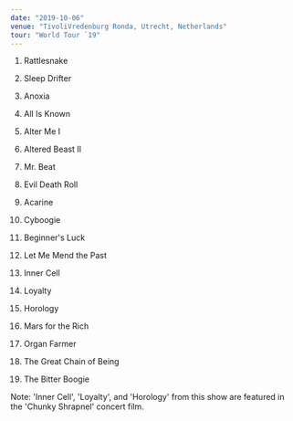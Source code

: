 ```yaml
---
date: "2019-10-06"
venue: "TivoliVredenburg Ronda, Utrecht, Netherlands"
tour: "World Tour `19"
---
```



 1. Rattlesnake

 2. Sleep Drifter

 3. Anoxia

 4. All Is Known

 5. Alter Me I

 6. Altered Beast II

 7. Mr. Beat

 8. Evil Death Roll

 9. Acarine

10. Cyboogie

11. Beginner's Luck

12. Let Me Mend the Past

13. Inner Cell

14. Loyalty

15. Horology

16. Mars for the Rich

17. Organ Farmer

18. The Great Chain of Being

19. The Bitter Boogie


Note: 'Inner Cell', 'Loyalty', and 'Horology' from this show are
featured in the 'Chunky Shrapnel' concert film.
